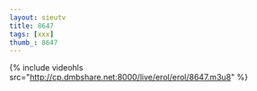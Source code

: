 ```yaml
--- 
layout: sieutv
title: 8647
tags: [xxx]
thumb_: 8647
---
```

{% include videohls src="http://cp.dmbshare.net:8000/live/erol/erol/8647.m3u8" %} 
